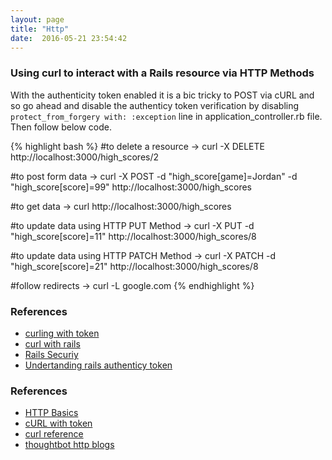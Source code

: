 ```yaml
---
layout: page
title: "Http"
date:  2016-05-21 23:54:42
---
```


### Using curl to interact with a Rails resource via HTTP Methods

With the authenticity token enabled it is a bic tricky to POST via cURL and so go ahead and disable the authenticy token verification by disabling `protect_from_forgery with: :exception` line in application_controller.rb file. Then follow below code.

{% highlight bash %}
#to delete a resource
→ curl -X DELETE http://localhost:3000/high_scores/2

#to post form data
→ curl -X POST -d "high_score[game]=Jordan" -d "high_score[score]=99" http://localhost:3000/high_scores

#to get data
→ curl http://localhost:3000/high_scores

#to update data using HTTP PUT Method
→ curl -X PUT -d "high_score[score]=11" http://localhost:3000/high_scores/8

#to update data using HTTP PATCH Method
→ curl -X PATCH -d "high_score[score]=21" http://localhost:3000/high_scores/8

#follow redirects
→ curl -L google.com
{% endhighlight %}

### References
* [curling with token](https://robots.thoughtbot.com/curling-with-rails-authenticity-token)
* [curl with rails](http://commandercoriander.net/blog/2014/01/11/curling-with-rails/)
* [Rails Securiy](http://guides.rubyonrails.org/security.html)
* [Undertanding rails authenticy token](http://stackoverflow.com/questions/941594/understanding-the-rails-authenticity-token)

### References
* [HTTP Basics](https://robots.thoughtbot.com/back-to-basics-http-requests)
* [cURL with token](https://robots.thoughtbot.com/curling-with-rails-authenticity-token)
* [curl reference](https://curl.haxx.se/docs/httpscripting.html)
* [thoughtbot http blogs](https://robots.thoughtbot.com/tags/http)
